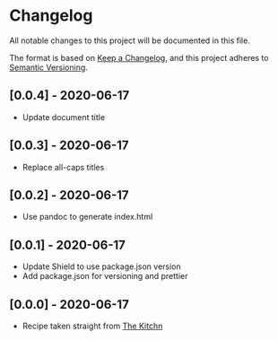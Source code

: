 # Changelog

All notable changes to this project will be documented in this file.

The format is based on [Keep a Changelog](https://keepachangelog.com/en/1.0.0/),
and this project adheres to [Semantic Versioning](https://semver.org/spec/v2.0.0.html).

## [0.0.4] - 2020-06-17

- Update document title

## [0.0.3] - 2020-06-17

- Replace all-caps titles

## [0.0.2] - 2020-06-17

- Use pandoc to generate index.html

## [0.0.1] - 2020-06-17

- Update Shield to use package.json version
- Add package.json for versioning and prettier

## [0.0.0] - 2020-06-17

- Recipe taken straight from [The Kitchn](https://www.thekitchn.com/how-to-make-sourdough-bread-224367)
